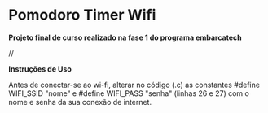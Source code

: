 # Pomodoro Timer Wifi

**Projeto final de curso realizado na fase 1 do programa embarcatech**

//

**Instruções de Uso**

Antes de conectar-se ao wi-fi, alterar no código (.c) as constantes #define WIFI_SSID "nome" e #define WIFI_PASS "senha" (linhas 26 e 27) com o nome e senha da sua conexão de internet.
